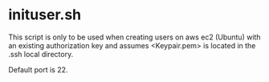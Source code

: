 # inituser.sh
This script is only to be used when creating users on aws ec2 (Ubuntu) with an
existing authorization key and assumes <Keypair.pem> is located in the .ssh local directory.

Default port is 22.
